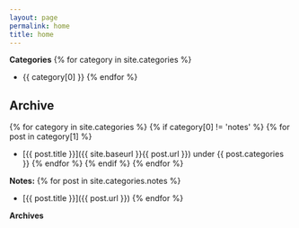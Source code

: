 ```yaml
---
layout: page
permalink: home
title: home
---
```


**Categories**
{% for category in site.categories %}
- {{ category[0] }}
{% endfor %}

## Archive

{% for category in site.categories %}
{% if category[0] != 'notes' %}
{% for post in category[1] %}
- [{{ post.title }}]({{ site.baseurl }}{{ post.url }}) under {{ post.categories }}
{% endfor %}
{% endif %}
{% endfor %}

**Notes:**
{% for post in site.categories.notes %}
- [{{ post.title }}]({{ post.url }})
{% endfor %}

**Archives**
